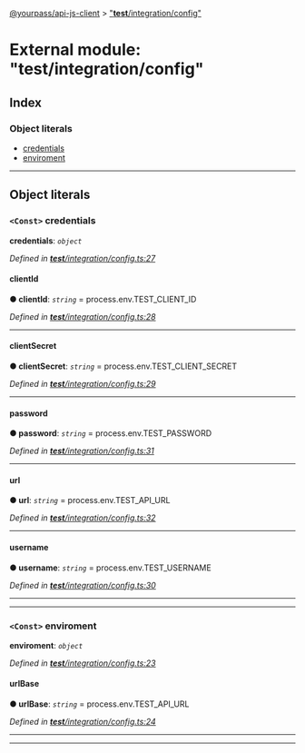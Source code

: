 [@yourpass/api-js-client](../README.md) > ["__test__/integration/config"](../modules/___test___integration_config_.md)

# External module: "__test__/integration/config"

## Index

### Object literals

* [credentials](___test___integration_config_.md#credentials)
* [enviroment](___test___integration_config_.md#enviroment)

---

## Object literals

<a id="credentials"></a>

### `<Const>` credentials

**credentials**: *`object`*

*Defined in [__test__/integration/config.ts:27](https://github.com/yourpass/yourpass-api-js-client/blob/3ba43c5/__test__/integration/config.ts#L27)*

<a id="credentials.clientid"></a>

####  clientId

**● clientId**: *`string`* =  process.env.TEST_CLIENT_ID

*Defined in [__test__/integration/config.ts:28](https://github.com/yourpass/yourpass-api-js-client/blob/3ba43c5/__test__/integration/config.ts#L28)*

___
<a id="credentials.clientsecret"></a>

####  clientSecret

**● clientSecret**: *`string`* =  process.env.TEST_CLIENT_SECRET

*Defined in [__test__/integration/config.ts:29](https://github.com/yourpass/yourpass-api-js-client/blob/3ba43c5/__test__/integration/config.ts#L29)*

___
<a id="credentials.password"></a>

####  password

**● password**: *`string`* =  process.env.TEST_PASSWORD

*Defined in [__test__/integration/config.ts:31](https://github.com/yourpass/yourpass-api-js-client/blob/3ba43c5/__test__/integration/config.ts#L31)*

___
<a id="credentials.url"></a>

####  url

**● url**: *`string`* =  process.env.TEST_API_URL

*Defined in [__test__/integration/config.ts:32](https://github.com/yourpass/yourpass-api-js-client/blob/3ba43c5/__test__/integration/config.ts#L32)*

___
<a id="credentials.username"></a>

####  username

**● username**: *`string`* =  process.env.TEST_USERNAME

*Defined in [__test__/integration/config.ts:30](https://github.com/yourpass/yourpass-api-js-client/blob/3ba43c5/__test__/integration/config.ts#L30)*

___

___
<a id="enviroment"></a>

### `<Const>` enviroment

**enviroment**: *`object`*

*Defined in [__test__/integration/config.ts:23](https://github.com/yourpass/yourpass-api-js-client/blob/3ba43c5/__test__/integration/config.ts#L23)*

<a id="enviroment.urlbase"></a>

####  urlBase

**● urlBase**: *`string`* =  process.env.TEST_API_URL

*Defined in [__test__/integration/config.ts:24](https://github.com/yourpass/yourpass-api-js-client/blob/3ba43c5/__test__/integration/config.ts#L24)*

___

___

